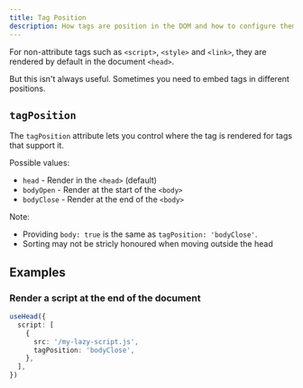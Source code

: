 ```yaml
---
title: Tag Position
description: How tags are position in the DOM and how to configure them.
---
```


For non-attribute tags such as `<script>`, `<style>` and `<link>`, they are rendered by default in the document `<head>`.

But this isn't always useful. Sometimes you need to embed tags in different positions.

## `tagPosition`

The `tagPosition` attribute lets you control where the tag is rendered for tags that support it.

Possible values:
- `head` - Render in the `<head>` (default)
- `bodyOpen` - Render at the start of the `<body>`
- `bodyClose` - Render at the end of the `<body>`

Note:
- Providing `body: true` is the same as `tagPosition: 'bodyClose'`.
- Sorting may not be stricly honoured when moving outside the head


## Examples

### Render a script at the end of the document

```ts
useHead({
  script: [
    {
      src: '/my-lazy-script.js',
      tagPosition: 'bodyClose',
    },
  ],
})
```

